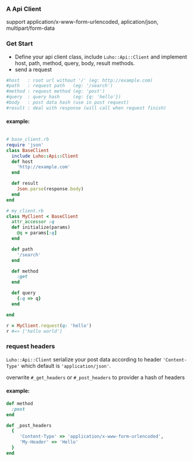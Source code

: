 
### A Api Client
support application/x-www-form-urlencoded, aplication/json, multipart/form-data

### Get Start
* Define your api client class, include `Luho::Api::Client` and implement host, path, method, query, body, result methods.
* send a request

````ruby
#host   : root url without '/' (eg: http://example.com)
#path   : request path   (eg: '/search')
#method : request method (eg: 'post')
#query  : query hash     (eg: {q: 'hello'})
#body   : post data hash (use in post request)
#result : deal with response (will call when request finish)
````

#### example:
````ruby

# base_client.rb
require 'json'
class BaseClient
  include Luho::Api::Client
  def host
    'http://example.com'
  end

  def result
    Json.parse(response.body)
  end
end

# my_client.rb
class MyClient < BaseClient
  attr_accessor :q
  def initialize(params)
    @q = params[:q]
  end

  def path
    '/search'
  end

  def method
    :get
  end

  def query
    {:q => q}
  end

end

r = MyClient.request(q: 'hello')
r #=> ['hello world']

````

### request headers
`Luho::Api::Client` serialize your post data according to header `'Content-Type'` which default is `'application/json'`.

overwrite `#_get_headers` or `#_post_headers` to provider a hash of headers

#### example:
````ruby
def method
  :post
end

def _post_headers
  {
     'Content-Type' => 'application/x-www-form-urlencoded',
     'My-Header' => 'Hello'
  }
end
````
